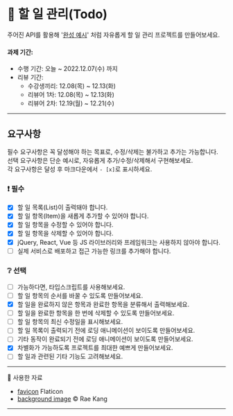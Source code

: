 # 📌 할 일 관리(Todo)

주어진 API를 활용해 '[완성 예시](https://beautiful-daifuku-b9462c.netlify.app/)' 처럼 자유롭게 할 일 관리 프로젝트를 만들어보세요.

#### 과제 기간:

- 수행 기간: 오늘 ~ 2022.12.07(수) 까지
- 리뷰 기간: 
  - 수강생끼리: 12.08(목) ~ 12.13(화)
  - 리뷰어 1차: 12.08(목) ~ 12.13(화)
  - 리뷰어 2차: 12.19(월) ~ 12.21(수)
  
---

## 요구사항

필수 요구사항은 꼭 달성해야 하는 목표로, 수정/삭제는 불가하고 추가는 가능합니다.    
선택 요구사항은 단순 예시로, 자유롭게 추가/수정/삭제해서 구현해보세요.  
각 요구사항은 달성 후 마크다운에서 `- [x]`로 표시하세요.

### :exclamation: 필수

- [x] 할 일 목록(List)이 출력돼야 합니다.
- [x] 할 일 항목(Item)을 새롭게 추가할 수 있어야 합니다.
- [x] 할 일 항목을 수정할 수 있어야 합니다.
- [x] 할 일 항목을 삭제할 수 있어야 합니다.
- [x] jQuery, React, Vue 등 JS 라이브러리와 프레임워크는 사용하지 않아야 합니다.
- [ ] 실제 서비스로 배포하고 접근 가능한 링크를 추가해야 합니다.

### :grey_question: 선택

- [ ] 가능하다면, 타입스크립트를 사용해보세요.
- [ ] 할 일 항목의 순서를 바꿀 수 있도록 만들어보세요.
- [x] 할 일을 완료하지 않은 항목과 완료한 항목을 분류해서 출력해보세요.
- [ ] 할 일을 완료한 항목을 한 번에 삭제할 수 있도록 만들어보세요.
- [ ] 할 일 항목의 최신 수정일을 표시해보세요.
- [ ] 할 일 목록이 출력되기 전에 로딩 애니메이션이 보이도록 만들어보세요.
- [ ] 기타 동작이 완료되기 전에 로딩 애니메이션이 보이도록 만들어보세요.
- [x] 차별화가 가능하도록 프로젝트를 최대한 예쁘게 만들어보세요.
- [ ] 할 일과 관련된 기타 기능도 고려해보세요.

---

🥦 사용한 자료

- [favicon](https://www.flaticon.com/free-icons/tree) Flaticon
- [background image]() © Rae Kang


---